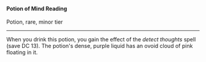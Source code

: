 #### Potion of Mind Reading

Potion, rare, minor tier

---

When you drink this potion, you gain the effect of the *detect thoughts* spell (save DC 13). The potion's dense, purple liquid has an ovoid cloud of pink floating in it.
